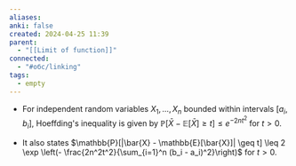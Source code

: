 ```yaml
---
aliases:
anki: false
created: 2024-04-25 11:39
parent:
  - "[[Limit of function]]"
connected:
  - "#обс/linking"
tags:
  - empty
---
```


- For independent random variables $X_1, \ldots, X_n$ bounded within intervals $[a_i, b_i]$, Hoeffding's inequality is given by $\mathbb{P}[\bar{X} - \mathbb{E}[\bar{X}] \geq t] \leq e^{-2nt^2}$ for $t > 0$.

- It also states $\mathbb{P}[|\bar{X} - \mathbb{E}[\bar{X}]| \geq t] \leq 2 \exp \left(- \frac{2n^2t^2}{\sum_{i=1}^n (b_i - a_i)^2}\right)$ for $t > 0$.